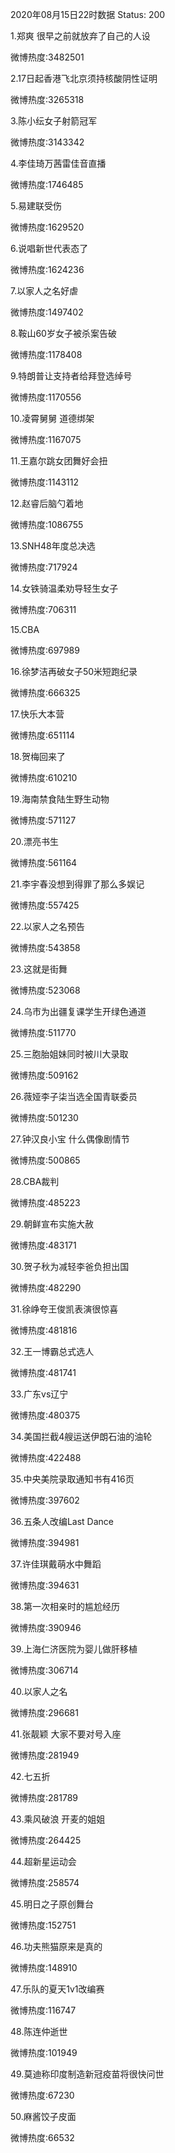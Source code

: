 2020年08月15日22时数据
Status: 200

1.郑爽 很早之前就放弃了自己的人设

微博热度:3482501

2.17日起香港飞北京须持核酸阴性证明

微博热度:3265318

3.陈小纭女子射箭冠军

微博热度:3143342

4.李佳琦万茜雷佳音直播

微博热度:1746485

5.易建联受伤

微博热度:1629520

6.说唱新世代表态了

微博热度:1624236

7.以家人之名好虐

微博热度:1497402

8.鞍山60岁女子被杀案告破

微博热度:1178408

9.特朗普让支持者给拜登选绰号

微博热度:1170556

10.凌霄舅舅 道德绑架

微博热度:1167075

11.王嘉尔跳女团舞好会扭

微博热度:1143112

12.赵睿后脑勺着地

微博热度:1086755

13.SNH48年度总决选

微博热度:717924

14.女铁骑温柔劝导轻生女子

微博热度:706311

15.CBA

微博热度:697989

16.徐梦洁再破女子50米短跑纪录

微博热度:666325

17.快乐大本营

微博热度:651114

18.贺梅回来了

微博热度:610210

19.海南禁食陆生野生动物

微博热度:571127

20.漂亮书生

微博热度:561164

21.李宇春没想到得罪了那么多娱记

微博热度:557425

22.以家人之名预告

微博热度:543858

23.这就是街舞

微博热度:523068

24.乌市为出疆复课学生开绿色通道

微博热度:511770

25.三胞胎姐妹同时被川大录取

微博热度:509162

26.薇娅李子柒当选全国青联委员

微博热度:501230

27.钟汉良小宝 什么偶像剧情节

微博热度:500865

28.CBA裁判

微博热度:485223

29.朝鲜宣布实施大赦

微博热度:483171

30.贺子秋为减轻李爸负担出国

微博热度:482290

31.徐峥夸王俊凯表演很惊喜

微博热度:481816

32.王一博霸总式选人

微博热度:481741

33.广东vs辽宁

微博热度:480375

34.美国拦截4艘运送伊朗石油的油轮

微博热度:422488

35.中央美院录取通知书有416页

微博热度:397602

36.五条人改编Last Dance

微博热度:394981

37.许佳琪戴萌水中舞蹈

微博热度:394631

38.第一次相亲时的尴尬经历

微博热度:390946

39.上海仁济医院为婴儿做肝移植

微博热度:306714

40.以家人之名

微博热度:296681

41.张靓颖 大家不要对号入座

微博热度:281949

42.七五折

微博热度:281789

43.乘风破浪 开麦的姐姐

微博热度:264425

44.超新星运动会

微博热度:258574

45.明日之子原创舞台

微博热度:152751

46.功夫熊猫原来是真的

微博热度:148910

47.乐队的夏天1v1改编赛

微博热度:116747

48.陈连仲逝世

微博热度:101949

49.莫迪称印度制造新冠疫苗将很快问世

微博热度:67230

50.麻酱饺子皮面

微博热度:66532

